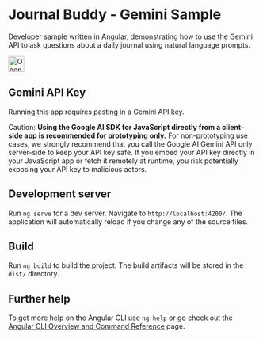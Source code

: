 # Journal Buddy - Gemini Sample

Developer sample written in Angular, demonstrating how to use the Gemini API to ask questions about a daily journal using natural language prompts.

<a href="https://idx.google.com/import?url=https://github.com/google-gemini/angular-journal-buddy-sample">
<picture>
  <source media="(prefers-color-scheme: dark)" srcset="https://cdn.idx.dev/btn/open_dark_32@2x.png">
  <source media="(prefers-color-scheme: light)" srcset="https://cdn.idx.dev/btn/open_light_32@2x.png">
  <img height="32" alt="Open in IDX" src="https://cdn.idx.dev/btn/open_purple_32@2x.png">
</picture>
</a>

## Gemini API Key

Running this app requires pasting in a Gemini API key.

Caution: **Using the Google AI SDK for JavaScript directly from a client-side
app is recommended for prototyping only.** For non-prototyping use cases, we
strongly recommend that you call the Google AI Gemini API only server-side to
keep your API key safe. If you embed your API key directly in your JavaScript
app or fetch it remotely at runtime, you risk potentially exposing your API key
to malicious actors.


## Development server

Run `ng serve` for a dev server. Navigate to `http://localhost:4200/`. The application will automatically reload if you change any of the source files.

## Build

Run `ng build` to build the project. The build artifacts will be stored in the `dist/` directory.

## Further help
To get more help on the Angular CLI use `ng help` or go check out the [Angular CLI Overview and Command Reference](https://angular.io/cli) page.

